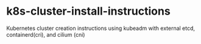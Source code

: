 # k8s-cluster-install-instructions
Kubernetes cluster creation instructions using kubeadm with external etcd, containerd(cri), and cilium (cni)
